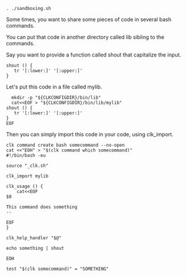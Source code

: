 ```shell
. ./sandboxing.sh
```

Some times, you want to share some pieces of code in several bash commands.

You can put that code in another directory called lib sibling to the commands.

Say you want to provide a function called shout that capitalize the input.

```shell
shout () {
   tr '[:lower:]' '[:upper:]'
}
```

Let's put this code in a file called mylib.

```shell
  mkdir -p "${CLKCONFIGDIR}/bin/lib"
  cat<<EOF > "${CLKCONFIGDIR}/bin/lib/mylib"
shout () {
   tr '[:lower:]' '[:upper:]'
}
EOF
```

Then you can simply import this code in your code, using clk\_import.

```shell
clk command create bash somecommand --no-open
cat <<"EOH" > "$(clk command which somecommand)"
#!/bin/bash -eu

source "_clk.sh"

clk_import mylib

clk_usage () {
    cat<<EOF
$0

This command does something
--

EOF
}

clk_help_handler "$@"

echo something | shout

EOH
```

```shell
test "$(clk somecommand)" = "SOMETHING"
```